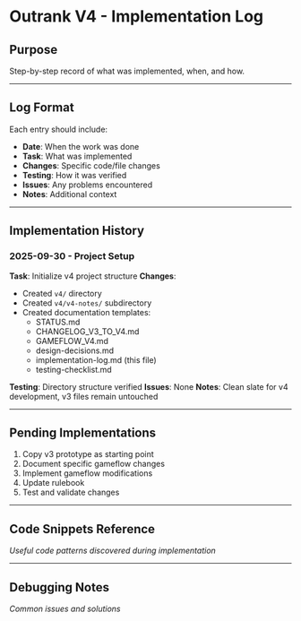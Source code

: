 # Outrank V4 - Implementation Log

## Purpose
Step-by-step record of what was implemented, when, and how.

---

## Log Format
Each entry should include:
- **Date**: When the work was done
- **Task**: What was implemented
- **Changes**: Specific code/file changes
- **Testing**: How it was verified
- **Issues**: Any problems encountered
- **Notes**: Additional context

---

## Implementation History

### 2025-09-30 - Project Setup

**Task**: Initialize v4 project structure
**Changes**:
- Created `v4/` directory
- Created `v4/v4-notes/` subdirectory
- Created documentation templates:
  - STATUS.md
  - CHANGELOG_V3_TO_V4.md
  - GAMEFLOW_V4.md
  - design-decisions.md
  - implementation-log.md (this file)
  - testing-checklist.md

**Testing**: Directory structure verified
**Issues**: None
**Notes**: Clean slate for v4 development, v3 files remain untouched

---

## Pending Implementations

1. Copy v3 prototype as starting point
2. Document specific gameflow changes
3. Implement gameflow modifications
4. Update rulebook
5. Test and validate changes

---

## Code Snippets Reference

*Useful code patterns discovered during implementation*

---

## Debugging Notes

*Common issues and solutions*
